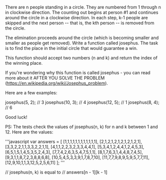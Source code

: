 There are n people standing in a circle. They are numbered from 1 through n in clockwise direction. The counting out begins at person #1 and continues around the circle in a clockwise direction. In each step, k-1 people are skipped and the next person -- that is, the kth person -- is removed from the circle. 

The elimination proceeds around the circle (which is becoming smaller and smaller as people get removed). Write a function called josephus. The task is to find the place in the initial circle that would guarantee a win.

This function should accept two numbers (n and k) and return the index of the winning place.

If you're wondering why this function is called josephus - you can read more about it AFTER YOU SOLVE THE PROBLEM (https://en.wikipedia.org/wiki/Josephus_problem).

Here are a few examples:

josephus(5, 2); // 3
josephus(10, 3); // 4
josephus(12, 5); // 1
josephus(8, 4); // 6

Good luck!

PS: The tests check the values of josephus(n, k) for n and k between 1 and 12. Here are the values:

'''javascript
var answers = [
  [1,1,1,1,1,1,1,1,1,1,1,1],
  [2,1,2,1,2,1,2,1,2,1,2,1],
  [3,3,2,2,1,1,3,3,2,2,1,1],
  [4,1,1,2,2,3,2,3,3,4,4,1],
  [5,3,4,1,2,4,4,1,2,4,5,3],
  [6,5,1,5,1,4,5,3,5,2,4,3],
  [7,7,4,2,6,3,5,4,7,5,1,1],
  [8,1,7,6,3,1,4,4,8,7,4,5],
  [9,3,1,1,8,7,2,3,8,8,6,8],
  [10,5,4,5,3,3,9,1,7,8,7,10],
  [11,7,7,9,8,9,5,9,5,7,7,11],
  [12,9,10,1,1,3,12,5,2,5,6,11]
];
'''

// josephus(n, k) is equal to
// answers[n - 1][k - 1]

